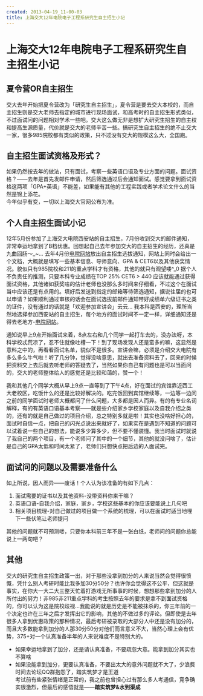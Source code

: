 ```yaml
---
created: 2013-04-19_11-00-03
title: 上海交大12年电院电子工程系研究生自主招生小记
---
```


# 上海交大12年电院电子工程系研究生自主招生小记

## 夏令营OR自主招生  
交大去年开始把夏令营改为「研究生自主招生」，夏令营是要去交大本校的，而自主招生则是交大老师去指定的城市进行现场面试，和高考时的自主招生形式类似，不过面试问的问题相对学术一些吧。交大这么做无非是想扩大研究生招生的自主权和提高生源质量，代价就是交大的老师辛苦一些。搞研究生自主招生的绝不止交大一家，很多985院校都有类似的政策，只不过没有交大的规模这么大，全国跑。  


## 自主招生面试资格及形式？  
如果仍然按去年的做法，只有面试，考察一些英语口语及专业方面的问题。面试资格？——去年是首先发邮件申请，然后筛选通过后会通知面试。感觉要拿到面试资格这两项「GPA+英语」不能差，如果能有其他的工程实践或者学术论文什么的当然是锦上添花。  
今年似乎有变，一切以上海交大官网公布为准。
<!--more-->
## 个人自主招生面试小记  
12年5月份参加了上海交大电院西安站的自主招生，7月份收到交大的邮件通知，非常幸运地拿到了B档优惠。回想起自己去年参加交大的自主招生的经历，还真是九曲回肠～\_~... 去年4月份[电院网站](http://yjwb.seiee.sjtu.edu.cn/)放出自主招生选拔通知，网站上同时会给出一个文档，大概就是填写一些基本信息、导师意向、GPA & CET6以及其他获奖情况。貌似只有985院校和211的重点学科才有资格，其他的就只有观望喽^\_0 据个人不负责任的推测，只要本科专业成绩在TOP 25% CET6 > 440 应该就能通过获得面试资格，其他诸如获奖啥的估计老师也没那么多时间来仔细看，不过这个在面试当中应该还是有点用的。填好后发送到指定的邮箱等待筛选通知，据说往届的也可以申请？如果顺利通过审核的话会在面试选拔前邮件通知带好成绩单六级证书之类的证件，没有通过的话就是「欢迎参加宣讲会」云云... 我本科是西安的，理所当然地选择参加西安站的自主招生，每个地方的面试时间不一定一样，详细通知还是得去老地方-[电院网站](http://yjwb.seiee.sjtu.edu.cn/)。  

通知说早上9点开始面试来着，8点左右和几个同学一起打车去的，没办法呀，本科学校忒荒凉了，忍不住就像吐槽一下！到了现场发现人还是蛮多的嘛，这显然是意料之中的，再看看面试名单，貌似不是很多。宣讲会嘛，必须是介绍交大电院有多么多么牛气啦！听了几分钟，觉得没啥意思，就出去准备资料去了，回来的时候把资料交上去后就去听老师的答疑去了，当然如果你自己有问题也是可以当面问的，交大的老师整体给人的感觉还是比较和蔼的，赞一个！  

我和其他几个同学大概从早上9点一直等到了下午4点，好在面试的宾馆靠近西工大老校区，吃饭什么的还是比较好解决的。吃完饭回到宾馆继续等，一边等一边问之前的同学面试时老师大概都问了什么问题，大多都是因人而异。有的有专业名词解释，有的有英语口语基本考察——就是些介绍家乡学校家庭以及自我介绍之类的，还有的就是自己做过的项目介绍，总之特别多就是啦！其实也没啥好担心的，面试时自信一点，把自己的闪光点说出来就好了，如果实在是遇到不知道的问题可以试着说一些自己的想法，能说多少算多少，但不要不懂装懂。我当时面试时就说了我自己的两个项目，有一个老师问了其中的一个细节，其他的就没问啥了，估计是自己的GPA太低和时间太紧了，老师们只想快点把后边的人面试完。  

## 面试问的问题以及需要准备什么  
如上所说，因人而异——废话！个人认为该准备的有如下几点：  
1. 面试需要的证书以及其他资料-没带资料你来干嘛？  
2. 英语口语-自我介绍，家庭，家乡，学校这些基本的你应该要能说上几句吧  
3. 相关项目梳理-对自己做过的项目做一个系统的梳理，可以在面试时适当地埋下一些伏笔让老师提问  

其他的问题就不可预测喽，只要你本科前三年不是一张白纸，老师问的问题你总能说上一两句吧？

## 其他  
交大的研究生自主招生政策一出，对于那些没拿到加分的人来说当然会觉得很愤慨，凭什么别人考研时能比我多加30分50分？也许你会觉得这不公平，但这就是事实，在你大一大二大三整天忙着打游戏无所事事的时候，想想那些拿到加分的人所付出的努力！非985非211重点学科的考生按照去年的要求是拿不到面试资格的，你可以认为这是院校歧视...我能说的就是历史是不能被抹杀的，你三年前的一个决定也许在三年之后才发挥出它的影响，其他的不做过多的评论。但即使是去年很多人拿到优惠政策的那种情况，最后考研被录取的大部分人中还是没有加分的，而且大多数能拿到加分的人那30分50分对他们而言意义不大，当然心理上会有优势，375+对一个认真准备半年的人来说难度不是特别大的。

* 如果幸运地拿到了加分，还是请认真准备，不要疏忽大意。能拿到加分其实也不算啥  
* 如果没能拿到加分，更要认真准备，不要出太大的意外问题就不大了，少浪费时间去论坛QQ群抱怨了，踏实筑梦才是王道  
考试前有些紧张情绪是正常的，我之前也曾担心过有那么多人考通信，竞争确实很激烈，但最后的感悟就是——**踏实筑梦&水到渠成**